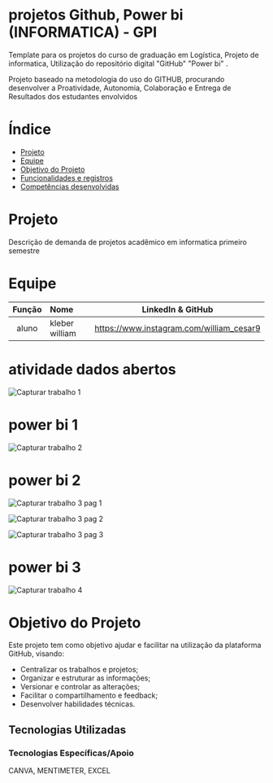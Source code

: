 # projetos Github, Power bi  (INFORMATICA) - GPI 

Template para os projetos do curso de graduação em Logística, Projeto de informatica, Utilização do repositório digital "GitHub" "Power bi" . 

Projeto baseado na metodologia do uso do GITHUB, procurando desenvolver a Proatividade, Autonomia, Colaboração e Entrega de Resultados dos estudantes envolvidos

# Índice

* [Projeto](#equipe)
* [Equipe](#equipe)
* [Objetivo do Projeto](#objetivo-do-projeto)
* [Funcionalidades e registros ](#equipe)
* [Competências desenvolvidas](#equipe)


# Projeto 
Descrição de demanda de projetos acadêmico em informatica primeiro semestre

# Equipe
|    Função     | Nome                                  |                                                                                                                                                      LinkedIn & GitHub                                                                                                                                                      |
| :-----------: | :------------------------------------ | :-------------------------------------------------------------------------------------------------------------------------------------------------------------------------------------------------------------------------------------------------------------------------------------------------------------------------: |
| aluno |   kleber william       |     https://www.instagram.com/william_cesar9           |


 # atividade dados abertos

![Capturar trabalho 1](https://github.com/user-attachments/assets/5da04870-bf3c-48ad-b221-1a51e4cd808c)

#  power bi 1
![Capturar trabalho 2](https://github.com/user-attachments/assets/82e5df8e-6536-45df-b178-3093f473beb1)


#  power bi 2
![Capturar  trabalho 3 pag 1](https://github.com/user-attachments/assets/91f257da-bfdb-42b0-9465-2a361ddcc2cf)

![Capturar  trabalho 3 pag 2](https://github.com/user-attachments/assets/c46ac004-bd89-48b1-bcd2-af4b59a74605)

![Capturar  trabalho 3 pag 3](https://github.com/user-attachments/assets/a876e19c-28a2-4746-a77f-2f2a4933e97c)

#  power bi 3
![Capturar  trabalho 4](https://github.com/user-attachments/assets/79071fd4-cfd0-477a-9e4b-82b7a41923e2)



# Objetivo do Projeto
Este projeto tem como objetivo ajudar e facilitar na utilização da plataforma GitHub, visando:
* Centralizar os trabalhos e projetos;
* Organizar e estruturar as informações;
* Versionar e controlar as alterações;
* Facilitar o compartilhamento e feedback;
* Desenvolver habilidades técnicas.

## Tecnologias Utilizadas

 ### Tecnologias Específicas/Apoio
 CANVA, MENTIMETER, EXCEL 
  

